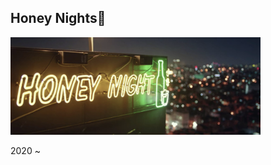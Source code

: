 ## Honey Nights🥂

<img src="https://github.com/Yuweh/Honey-Nights-/blob/master/Screen%20Shot%202020-03-17%20at%2012.52.18%20PM.png" width="400">

2020 ~ 


